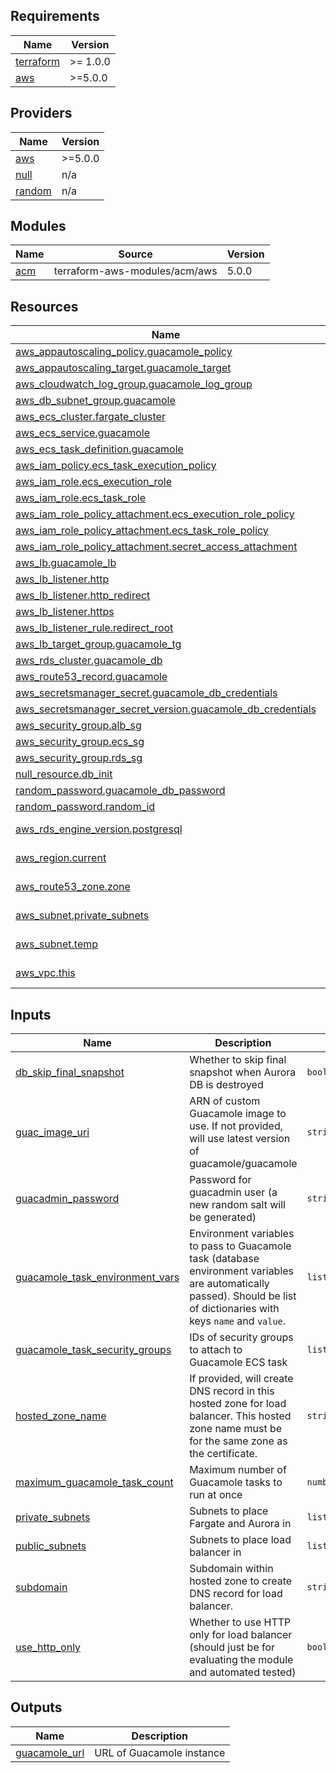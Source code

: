 ## Requirements

| Name | Version |
|------|---------|
| <a name="requirement_terraform"></a> [terraform](#requirement\_terraform) | >= 1.0.0 |
| <a name="requirement_aws"></a> [aws](#requirement\_aws) | >=5.0.0 |

## Providers

| Name | Version |
|------|---------|
| <a name="provider_aws"></a> [aws](#provider\_aws) | >=5.0.0 |
| <a name="provider_null"></a> [null](#provider\_null) | n/a |
| <a name="provider_random"></a> [random](#provider\_random) | n/a |

## Modules

| Name | Source | Version |
|------|--------|---------|
| <a name="module_acm"></a> [acm](#module\_acm) | terraform-aws-modules/acm/aws | 5.0.0 |

## Resources

| Name | Type |
|------|------|
| [aws_appautoscaling_policy.guacamole_policy](https://registry.terraform.io/providers/hashicorp/aws/latest/docs/resources/appautoscaling_policy) | resource |
| [aws_appautoscaling_target.guacamole_target](https://registry.terraform.io/providers/hashicorp/aws/latest/docs/resources/appautoscaling_target) | resource |
| [aws_cloudwatch_log_group.guacamole_log_group](https://registry.terraform.io/providers/hashicorp/aws/latest/docs/resources/cloudwatch_log_group) | resource |
| [aws_db_subnet_group.guacamole](https://registry.terraform.io/providers/hashicorp/aws/latest/docs/resources/db_subnet_group) | resource |
| [aws_ecs_cluster.fargate_cluster](https://registry.terraform.io/providers/hashicorp/aws/latest/docs/resources/ecs_cluster) | resource |
| [aws_ecs_service.guacamole](https://registry.terraform.io/providers/hashicorp/aws/latest/docs/resources/ecs_service) | resource |
| [aws_ecs_task_definition.guacamole](https://registry.terraform.io/providers/hashicorp/aws/latest/docs/resources/ecs_task_definition) | resource |
| [aws_iam_policy.ecs_task_execution_policy](https://registry.terraform.io/providers/hashicorp/aws/latest/docs/resources/iam_policy) | resource |
| [aws_iam_role.ecs_execution_role](https://registry.terraform.io/providers/hashicorp/aws/latest/docs/resources/iam_role) | resource |
| [aws_iam_role.ecs_task_role](https://registry.terraform.io/providers/hashicorp/aws/latest/docs/resources/iam_role) | resource |
| [aws_iam_role_policy_attachment.ecs_execution_role_policy](https://registry.terraform.io/providers/hashicorp/aws/latest/docs/resources/iam_role_policy_attachment) | resource |
| [aws_iam_role_policy_attachment.ecs_task_role_policy](https://registry.terraform.io/providers/hashicorp/aws/latest/docs/resources/iam_role_policy_attachment) | resource |
| [aws_iam_role_policy_attachment.secret_access_attachment](https://registry.terraform.io/providers/hashicorp/aws/latest/docs/resources/iam_role_policy_attachment) | resource |
| [aws_lb.guacamole_lb](https://registry.terraform.io/providers/hashicorp/aws/latest/docs/resources/lb) | resource |
| [aws_lb_listener.http](https://registry.terraform.io/providers/hashicorp/aws/latest/docs/resources/lb_listener) | resource |
| [aws_lb_listener.http_redirect](https://registry.terraform.io/providers/hashicorp/aws/latest/docs/resources/lb_listener) | resource |
| [aws_lb_listener.https](https://registry.terraform.io/providers/hashicorp/aws/latest/docs/resources/lb_listener) | resource |
| [aws_lb_listener_rule.redirect_root](https://registry.terraform.io/providers/hashicorp/aws/latest/docs/resources/lb_listener_rule) | resource |
| [aws_lb_target_group.guacamole_tg](https://registry.terraform.io/providers/hashicorp/aws/latest/docs/resources/lb_target_group) | resource |
| [aws_rds_cluster.guacamole_db](https://registry.terraform.io/providers/hashicorp/aws/latest/docs/resources/rds_cluster) | resource |
| [aws_route53_record.guacamole](https://registry.terraform.io/providers/hashicorp/aws/latest/docs/resources/route53_record) | resource |
| [aws_secretsmanager_secret.guacamole_db_credentials](https://registry.terraform.io/providers/hashicorp/aws/latest/docs/resources/secretsmanager_secret) | resource |
| [aws_secretsmanager_secret_version.guacamole_db_credentials](https://registry.terraform.io/providers/hashicorp/aws/latest/docs/resources/secretsmanager_secret_version) | resource |
| [aws_security_group.alb_sg](https://registry.terraform.io/providers/hashicorp/aws/latest/docs/resources/security_group) | resource |
| [aws_security_group.ecs_sg](https://registry.terraform.io/providers/hashicorp/aws/latest/docs/resources/security_group) | resource |
| [aws_security_group.rds_sg](https://registry.terraform.io/providers/hashicorp/aws/latest/docs/resources/security_group) | resource |
| [null_resource.db_init](https://registry.terraform.io/providers/hashicorp/null/latest/docs/resources/resource) | resource |
| [random_password.guacamole_db_password](https://registry.terraform.io/providers/hashicorp/random/latest/docs/resources/password) | resource |
| [random_password.random_id](https://registry.terraform.io/providers/hashicorp/random/latest/docs/resources/password) | resource |
| [aws_rds_engine_version.postgresql](https://registry.terraform.io/providers/hashicorp/aws/latest/docs/data-sources/rds_engine_version) | data source |
| [aws_region.current](https://registry.terraform.io/providers/hashicorp/aws/latest/docs/data-sources/region) | data source |
| [aws_route53_zone.zone](https://registry.terraform.io/providers/hashicorp/aws/latest/docs/data-sources/route53_zone) | data source |
| [aws_subnet.private_subnets](https://registry.terraform.io/providers/hashicorp/aws/latest/docs/data-sources/subnet) | data source |
| [aws_subnet.temp](https://registry.terraform.io/providers/hashicorp/aws/latest/docs/data-sources/subnet) | data source |
| [aws_vpc.this](https://registry.terraform.io/providers/hashicorp/aws/latest/docs/data-sources/vpc) | data source |

## Inputs

| Name | Description | Type | Default | Required |
|------|-------------|------|---------|:--------:|
| <a name="input_db_skip_final_snapshot"></a> [db\_skip\_final\_snapshot](#input\_db\_skip\_final\_snapshot) | Whether to skip final snapshot when Aurora DB is destroyed | `bool` | `true` | no |
| <a name="input_guac_image_uri"></a> [guac\_image\_uri](#input\_guac\_image\_uri) | ARN of custom Guacamole image to use. If not provided, will use latest version of guacamole/guacamole | `string` | `""` | no |
| <a name="input_guacadmin_password"></a> [guacadmin\_password](#input\_guacadmin\_password) | Password for guacadmin user (a new random salt will be generated) | `string` | n/a | yes |
| <a name="input_guacamole_task_environment_vars"></a> [guacamole\_task\_environment\_vars](#input\_guacamole\_task\_environment\_vars) | Environment variables to pass to Guacamole task (database environment variables are automatically passed). Should be list of dictionaries with keys `name` and `value`. | `list(map(string))` | `[]` | no |
| <a name="input_guacamole_task_security_groups"></a> [guacamole\_task\_security\_groups](#input\_guacamole\_task\_security\_groups) | IDs of security groups to attach to Guacamole ECS task | `list(string)` | `[]` | no |
| <a name="input_hosted_zone_name"></a> [hosted\_zone\_name](#input\_hosted\_zone\_name) | If provided, will create DNS record in this hosted zone for load balancer. This hosted zone name must be for the same zone as the certificate. | `string` | `""` | no |
| <a name="input_maximum_guacamole_task_count"></a> [maximum\_guacamole\_task\_count](#input\_maximum\_guacamole\_task\_count) | Maximum number of Guacamole tasks to run at once | `number` | `10` | no |
| <a name="input_private_subnets"></a> [private\_subnets](#input\_private\_subnets) | Subnets to place Fargate and Aurora in | `list(string)` | n/a | yes |
| <a name="input_public_subnets"></a> [public\_subnets](#input\_public\_subnets) | Subnets to place load balancer in | `list(string)` | n/a | yes |
| <a name="input_subdomain"></a> [subdomain](#input\_subdomain) | Subdomain within hosted zone to create DNS record for load balancer. | `string` | `""` | no |
| <a name="input_use_http_only"></a> [use\_http\_only](#input\_use\_http\_only) | Whether to use HTTP only for load balancer (should just be for evaluating the module and automated tested) | `bool` | `false` | no |

## Outputs

| Name | Description |
|------|-------------|
| <a name="output_guacamole_url"></a> [guacamole\_url](#output\_guacamole\_url) | URL of Guacamole instance |
